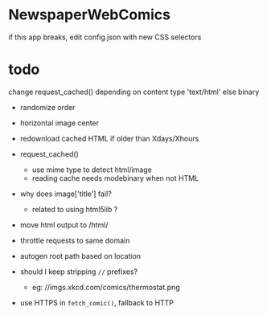 # NewspaperWebComics

if this app breaks, edit config.json with new CSS selectors

# todo

change request_cached() depending on content type 'text/html' else binary

- randomize order
- horizontal image center
- redownload cached HTML if older than Xdays/Xhours

- request_cached()
    - use mime type to detect html/image
    - reading cache needs modebinary when not HTML
- why does image['title'] fail?
    - related to using html5lib ?

- move html output to /html/
- throttle requests to same domain
- autogen root path based on location

- should I keep stripping `//` prefixes?
    - eg: //imgs.xkcd.com/comics/thermostat.png

- use HTTPS in `fetch_comic()`, fallback to HTTP
